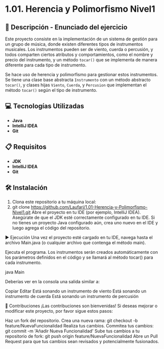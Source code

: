 # 1.01. Herencia y Polimorfismo Nivel1

## 📄 Descripción - Enunciado del ejercicio

Este proyecto consiste en la implementación de un sistema de gestión para un grupo de música, donde existen diferentes tipos de instrumentos musicales.
Los instrumentos pueden ser de viento, cuerda o percusión, 
y todos comparten ciertos atributos y comportamientos, como el nombre y precio del instrumento, y un método `tocar()` que se implementa de manera diferente para cada tipo de instrumento.

Se hace uso de herencia y polimorfismo para gestionar estos instrumentos.
Se tiene una clase base abstracta `Instrumento` con un método abstracto `tocar()`,
y clases hijas `Viento`, `Cuerda`, y `Percusion` que implementan el método `tocar()` según el tipo de instrumento.

## 💻 Tecnologías Utilizadas

- **Java** 
- **IntelliJ IDEA**
- **Git**

## 📋 Requisitos

- **JDK** 
- **IntelliJ IDEA** 
- **Git** 

## 🛠️ Instalación

1. Clona este repositorio a tu máquina local:
2. 
   git clone https://github.com/Laufari/1.01-Herencia-y-Polimorfismo-Nivel1.git
  Abre el proyecto en tu IDE (por ejemplo, IntelliJ IDEA).
  Asegúrate de que el JDK esté correctamente configurado en tu IDE.
  Si no tienes un proyecto Java configurado aún, crea uno nuevo en el IDE y luego agrega el código del repositorio.

▶️ Ejecución
Una vez el proyecto esté cargado en tu IDE, navega hasta el archivo Main.java (o cualquier archivo que contenga el método main).

Ejecuta el programa. Los instrumentos serán creados automáticamente con los parámetros definidos en el código y se llamará al método tocar() para cada instrumento.

java Main

Deberías ver en la consola una salida similar a:

Copiar
Editar
Está sonando un instrumento de viento
Está sonando un instrumento de cuerda
Está sonando un instrumento de percusión

🤝 Contribuciones
¡Las contribuciones son bienvenidas! Si deseas mejorar o modificar este proyecto, por favor sigue estos pasos:

Haz un fork del repositorio.
Crea una nueva rama:
git checkout -b feature/NuevaFuncionalidad
Realiza tus cambios.
Commitea tus cambios:
git commit -m 'Añadir Nueva Funcionalidad'
Sube tus cambios a tu repositorio de fork:
git push origin feature/NuevaFuncionalidad
Abre un Pull Request para que tus cambios sean revisados y potencialmente fusionados.
